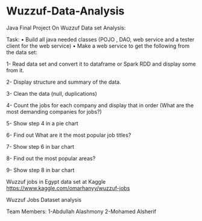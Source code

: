 # Wuzzuf-Data-Analysis

Java Final Project On Wuzzuf Data set Analysis:

Task: • Build all java needed classes (POJO , DAO, web service and a tester client for the web service) • Make a web service to get the following from the data set:

1- Read data set and convert it to dataframe or Spark RDD and display some from it.

2- Display structure and summary of the data.

3- Clean the data (null, duplications)

4- Count the jobs for each company and display that in order (What are the most demanding companies for jobs?)

5- Show step 4 in a pie chart

6- Find out What are it the most popular job titles?

7- Show step 6 in bar chart

8- Find out the most popular areas?

9- Show step 8 in bar chart

Wuzzuf jobs in Egypt data set at Kaggle https://www.kaggle.com/omarhanyy/wuzzuf-jobs


Wuzzuf Jobs Dataset analysis

Team Members: 
1-Abdullah Alashmony
2-Mohamed Alsherif

